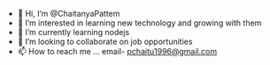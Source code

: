 - 👋 Hi, I’m @ChaitanyaPattem
- 👀 I’m interested in learning new technology and growing with them
- 🌱 I’m currently learning nodejs
- 💞️ I’m looking to collaborate on job opportunities
- 📫 How to reach me ...
email- pchaitu1996@gmail.com

<!---
ChaitanyaPattem/ChaitanyaPattem is a ✨ special ✨ repository because its `README.md` (this file) appears on your GitHub profile.
You can click the Preview link to take a look at your changes.
--->
